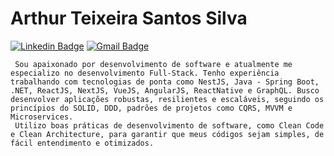 # Arthur Teixeira Santos Silva

[![Linkedin Badge](https://img.shields.io/badge/-LinkedIn-blue?style=flat-square&logo=Linkedin&logoColor=white&link=https://www.linkedin.com/in/arthur-teixeira-santos-silva-167189177/)](https://www.linkedin.com/in/arthur-teixeira-santos-silva-167189177/)
[![Gmail Badge](https://img.shields.io/badge/-arthurteixeira.guts@gmail.com-00875f?style=flat-square&logo=Gmail&logoColor=white&link=mailto:arthurteixeira.guts@gmail.com)](mailto:arthurteixeira.guts@gmail.com)

     Sou apaixonado por desenvolvimento de software e atualmente me especializo no desenvolvimento Full-Stack. Tenho experiência trabalhando com tecnologias de ponta como NestJS, Java - Spring Boot, .NET, ReactJS, NextJS, VueJS, AngularJS, ReactNative e GraphQL. Busco desenvolver aplicações robustas, resilientes e escaláveis, seguindo os princípios do SOLID, DDD, padrões de projetos como CQRS, MVVM e Microservices.
     Utilizo boas práticas de desenvolvimento de software, como Clean Code e Clean Architecture, para garantir que meus códigos sejam simples, de fácil entendimento e otimizados.
